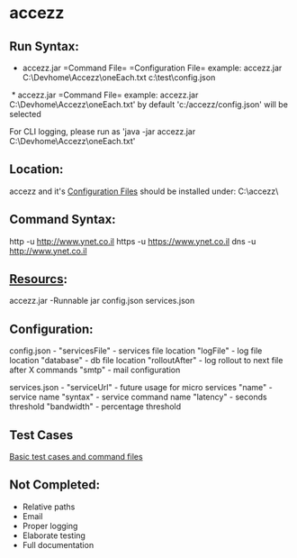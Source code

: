 # accezz

## Run Syntax:

  *  accezz.jar =Command File= =Configuration File=
  example: accezz.jar C:\Devhome\Accezz\oneEach.txt c:\test\config.json
  
  *  accezz.jar =Command File=
  example: accezz.jar C:\Devhome\Accezz\oneEach.txt'
  by default 'c:/accezz/config.json' will be selected

  For CLI logging, please run as 'java -jar accezz.jar C:\Devhome\Accezz\oneEach.txt'     
  
## Location:  
  accezz and it's [Configuration Files](Https://github.com/tetraeder/accezz/tree/master/src/resources) should be installed under:
  C:\accezz\
  
## Command Syntax:
  http -u http://www.ynet.co.il
  https -u https://www.ynet.co.il
  dns -u http://www.ynet.co.il
  
## [Resourcs](Https://github.com/tetraeder/accezz/tree/master/src/resources):

accezz.jar -Runnable jar
config.json
services.json

## Configuration: 

config.json - 
  "servicesFile" - services file location 
  "logFile" - log file location
  "database" - db file location
  "rolloutAfter" - log rollout to next file after X commands
  "smtp" - mail configuration
  
services.json - 
  "serviceUrl" - future usage for micro services
  "name" - service name
  "syntax" - service command name 
	"latency" - seconds threshold
	"bandwidth" - percentage threshold
  
## Test Cases
  [Basic test cases and command files](https://github.com/tetraeder/accezz/tree/master/test)
  
## Not Completed:
  * Relative paths
  * Email
  * Proper logging
  * Elaborate testing
  * Full documentation

